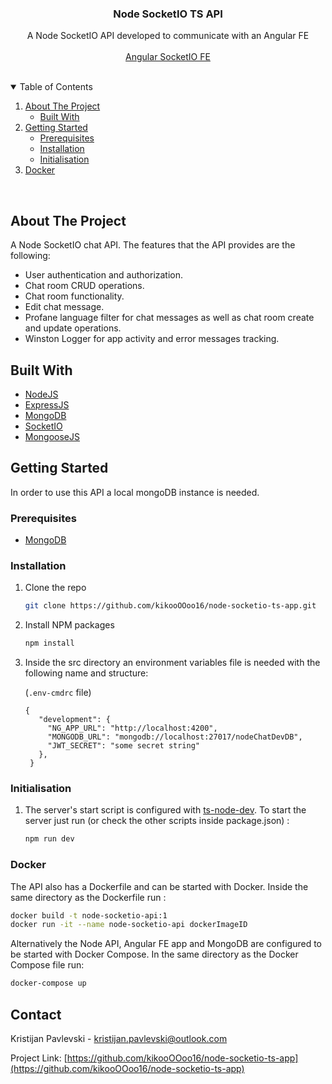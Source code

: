 <!-- PROJECT LOGO -->
<p align="center">
  <h3 align="center">Node SocketIO TS API</h3>
  <p align="center">
    A Node SocketIO API developed to communicate with an Angular FE
    <br/>
    <br/>
    <a href="https://github.com/kikooOOoo16/ng-socketio-chat">Angular SocketIO FE</a>
  </p>
</p>
<br/>



<!-- TABLE OF CONTENTS -->
<details open="open">
  <summary>Table of Contents</summary>
  <ol>
    <li>
      <a href="#about-the-project">About The Project</a>
      <ul>
        <li><a href="#built-with">Built With</a></li>
      </ul>
    </li>
    <li>
      <a href="#getting-started">Getting Started</a>
      <ul>
        <li><a href="#prerequisites">Prerequisites</a></li>
        <li><a href="#installation">Installation</a></li>
        <li><a href="#initialisation">Initialisation</a></li>
      </ul>
    </li>
    <li><a href="#Docker">Docker</a></li>
  </ol>
</details>
<br/>


<!-- ABOUT THE PROJECT -->
## About The Project

A Node SocketIO chat API.
The features that the API provides are the following:
* User authentication and authorization.
* Chat room CRUD operations.
* Chat room functionality.
* Edit chat message.
* Profane language filter for chat messages as well as chat room create and update operations.
* Winston Logger for app activity and error messages tracking.

## Built With

* [NodeJS](https://nodejs.org/en/)
* [ExpressJS](https://expressjs.com/)
* [MongoDB](https://www.mongodb.com/cloud/atlas)
* [SocketIO](https://socket.io/)
* [MongooseJS](https://mongoosejs.com/)


<!-- GETTING STARTED -->
## Getting Started

In order to use this API a local mongoDB instance is needed. 

### Prerequisites

* [MongoDB](https://docs.mongodb.com/manual/tutorial/install-mongodb-on-windows/)

### Installation

1. Clone the repo
   ```sh
   git clone https://github.com/kikooOOoo16/node-socketio-ts-app.git
   ```
3. Install NPM packages
   ```sh
   npm install
   ```
4. Inside the src directory an environment variables file is needed with the following name and structure:

   (`.env-cmdrc` file)
   ```JS
   {
      "development": {
        "NG_APP_URL": "http://localhost:4200",
        "MONGODB_URL": "mongodb://localhost:27017/nodeChatDevDB",
        "JWT_SECRET": "some secret string"
      },
    }
   ```
### Initialisation

1. The server's start script is configured with [ts-node-dev](https://www.npmjs.com/package/ts-node-dev). To start the server just run (or check the other scripts inside package.json) :
   ```sh
   npm run dev
   ```
   
 ### Docker

The API also has a Dockerfile and can be started with Docker. Inside the same directory as the Dockerfile run :
   ```sh
   docker build -t node-socketio-api:1
   docker run -it --name node-socketio-api dockerImageID
   ```
Alternatively the Node API, Angular FE app and MongoDB are configured to be started with Docker Compose. In the same directory as the Docker Compose file run:
   ```sh
  docker-compose up
   ```
   
<!-- CONTACT -->
## Contact

Kristijan Pavlevski - kristijan.pavlevski@outlook.com

Project Link: [https://github.com/kikooOOoo16/node-socketio-ts-app](https://github.com/kikooOOoo16/node-socketio-ts-app)
